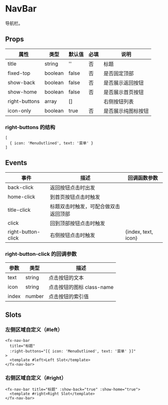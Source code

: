 # NavBar

导航栏。

## Props

| 属性          | 类型    | 默认值   | 必填 | 说明                                            |
| ------------- | ------- | -------- | ---- | ----------------------------------------------- |
| title         | string  | ''       | 否   | 标题                                            |
| fixed-top     | boolean | false    | 否   | 是否固定顶部                                    |
| show-back     | boolean | false    | 否   | 是否展示返回按钮                                |
| show-home     | boolean | false    | 否   | 是否展示首页按钮                                |
| right-buttons | array   | []       |      | 右侧按钮列表                                    |
| icon-only     | boolean | true    | 否   | 是否展示纯图标按钮                                |


### right-buttons 的结构

```
[
  { icon: 'MenuOutlined', text: '菜单' }
]
```

## Events

| 事件               | 描述                                 | 回调函数参数        |
| ------------------ | ------------------------------------ | ------------------- |
| back-click         | 返回按钮点击时出发                   |                     |
| home-click         | 到首页按钮点击时触发                 |                     |
| title-click        | 标题双击时触发，可配合做双击返回顶部 |                     |
| click              | 回到顶部按钮点击时触发               |                     |
| right-button-click | 右侧按钮点击时触发                   | {index, text, icon} |

### right-button-click 的回调参数

| 参数  | 类型   | 描述                      |
| ----- | ------ | ------------------------- |
| text  | string | 点击按钮的文本            |
| icon  | string | 点击按钮的图标 class-name |
| index | number | 点击按钮的索引值          |

## Slots

### 左侧区域自定义（#left）

```
<fx-nav-bar
  title="标题"
  :right-buttons="[{ icon: 'MenuOutlined', text: '菜单' }]"
>
  <template #left>Left Slot</template>
</fx-nav-bar>
```

### 右侧区域自定义（#right）

```
<fx-nav-bar title="标题" :show-back="true" :show-home="true">
  <template #right>Right Slot</template>
</fx-nav-bar>
```
